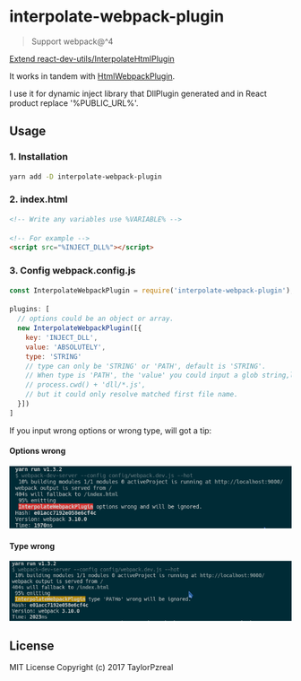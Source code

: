 # interpolate-webpack-plugin

> Support webpack@^4

[Extend react-dev-utils/InterpolateHtmlPlugin](https://github.com/facebookincubator/create-react-app/blob/master/packages/react-dev-utils/InterpolateHtmlPlugin.js)

It works in tandem with [HtmlWebpackPlugin](https://github.com/ampedandwired/html-webpack-plugin#events).

I use it for dynamic inject library that DllPlugin generated and in React product replace '%PUBLIC_URL%'.

## Usage

### 1. Installation

```bash
yarn add -D interpolate-webpack-plugin
```

### 2. index.html

```html
<!-- Write any variables use %VARIABLE% -->

<!-- For example -->
<script src="%INJECT_DLL%"></script>
```

### 3. Config webpack.config.js

```js
const InterpolateWebpackPlugin = require('interpolate-webpack-plugin');

plugins: [
  // options could be an object or array.
  new InterpolateWebpackPlugin([{
    key: 'INJECT_DLL',
    value: 'ABSOLUTELY',
    type: 'STRING'
    // type can only be 'STRING' or 'PATH', default is 'STRING'.
    // When type is 'PATH', the 'value' you could input a glob string,like:
    // process.cwd() + 'dll/*.js',
    // but it could only resolve matched first file name.
  }])
]
```

If you input wrong options or wrong type, will got a tip:

#### Options wrong

![Options wrong](./images/options_wrong.png)

#### Type wrong

![Type wrong](./images/type_wrong.png)

## License

MIT License Copyright (c) 2017 TaylorPzreal
